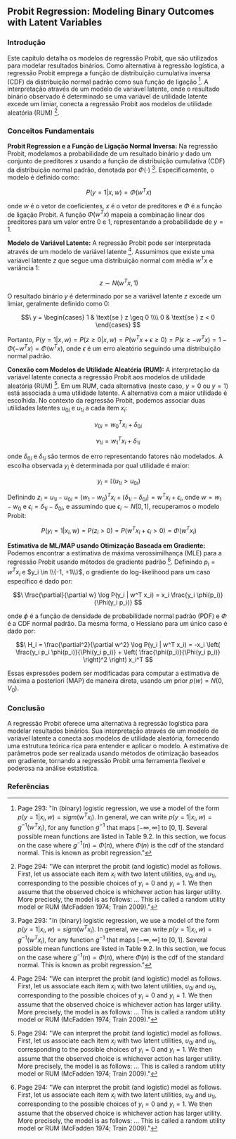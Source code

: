 ## Probit Regression: Modeling Binary Outcomes with Latent Variables

### Introdução
Este capítulo detalha os modelos de regressão Probit, que são utilizados para modelar resultados binários. Como alternativa à regressão logística, a regressão Probit emprega a função de distribuição cumulativa inversa (CDF) da distribuição normal padrão como sua função de ligação [^293]. A interpretação através de um modelo de variável latente, onde o resultado binário observado é determinado se uma variável de utilidade latente excede um limiar, conecta a regressão Probit aos modelos de utilidade aleatória (RUM) [^294].

### Conceitos Fundamentais

**Probit Regression e a Função de Ligação Normal Inversa:** Na regressão Probit, modelamos a probabilidade de um resultado binário $y$ dado um conjunto de preditores $x$ usando a função de distribuição cumulativa (CDF) da distribuição normal padrão, denotada por $\Phi(\cdot)$ [^293]. Especificamente, o modelo é definido como:

$$\
P(y = 1 | x, w) = \Phi(w^T x)
$$

onde $w$ é o vetor de coeficientes, $x$ é o vetor de preditores e $\Phi$ é a função de ligação Probit.  A função $\Phi(w^T x)$ mapeia a combinação linear dos preditores para um valor entre 0 e 1, representando a probabilidade de $y = 1$.

**Modelo de Variável Latente:** A regressão Probit pode ser interpretada através de um modelo de variável latente [^294]. Assumimos que existe uma variável latente $z$ que segue uma distribuição normal com média $w^T x$ e variância 1:

$$\
z \sim N(w^T x, 1)
$$

O resultado binário $y$ é determinado por se a variável latente $z$ excede um limiar, geralmente definido como 0:

$$\
y =
\begin{cases}
1 & \text{se } z \geq 0 \\\\
0 & \text{se } z < 0
\end{cases}
$$

Portanto, $P(y = 1 | x, w) = P(z \geq 0 | x, w) = P(w^T x + \epsilon \geq 0) = P(\epsilon \geq -w^T x) = 1 - \Phi(-w^T x) = \Phi(w^T x)$, onde $\epsilon$ é um erro aleatório seguindo uma distribuição normal padrão.

**Conexão com Modelos de Utilidade Aleatória (RUM):** A interpretação da variável latente conecta a regressão Probit aos modelos de utilidade aleatória (RUM) [^294]. Em um RUM, cada alternativa (neste caso, $y = 0$ ou $y = 1$) está associada a uma utilidade latente. A alternativa com a maior utilidade é escolhida. No contexto da regressão Probit, podemos associar duas utilidades latentes $u_{0i}$ e $u_{1i}$ a cada item $x_i$:

$$\nu_{0i} = w_0^T x_i + \delta_{0i}$$

$$\nu_{1i} = w_1^T x_i + \delta_{1i}$$

onde $\delta_{0i}$ e $\delta_{1i}$ são termos de erro representando fatores não modelados. A escolha observada $y_i$ é determinada por qual utilidade é maior:

$$\
y_i = \mathbb{I}(u_{1i} > u_{0i})
$$

Definindo $z_i = u_{1i} - u_{0i} = (w_1 - w_0)^T x_i + (\delta_{1i} - \delta_{0i}) = w^T x_i + \epsilon_i$, onde $w = w_1 - w_0$ e $\epsilon_i = \delta_{1i} - \delta_{0i}$, e assumindo que $\epsilon_i \sim N(0, 1)$, recuperamos o modelo Probit:

$$\
P(y_i = 1 | x_i, w) = P(z_i > 0) = P(w^T x_i + \epsilon_i > 0) = \Phi(w^T x_i)
$$

**Estimativa de ML/MAP usando Otimização Baseada em Gradiente:** Podemos encontrar a estimativa de máxima verossimilhança (MLE) para a regressão Probit usando métodos de gradiente padrão [^294]. Definindo $p_i = w^T x_i$ e $y_i \in \\{-1, +1\\}$, o gradiente do log-likelihood para um caso específico é dado por:

$$\
\frac{\partial}{\partial w} \log P(y_i | w^T x_i) = x_i \frac{y_i \phi(p_i)}{\Phi(y_i p_i)}
$$

onde $\phi$ é a função de densidade de probabilidade normal padrão (PDF) e $\Phi$ é a CDF normal padrão. Da mesma forma, o Hessiano para um único caso é dado por:

$$\
H_i = \frac{\partial^2}{\partial w^2} \log P(y_i | w^T x_i) = -x_i \left( \frac{y_i p_i \phi(p_i)}{\Phi(y_i p_i)} + \left( \frac{\phi(p_i)}{\Phi(y_i p_i)} \right)^2 \right) x_i^T
$$

Essas expressões podem ser modificadas para computar a estimativa de máxima a posteriori (MAP) de maneira direta, usando um prior $p(w) = N(0, V_0)$.

### Conclusão
A regressão Probit oferece uma alternativa à regressão logística para modelar resultados binários. Sua interpretação através de um modelo de variável latente a conecta aos modelos de utilidade aleatória, fornecendo uma estrutura teórica rica para entender e aplicar o modelo. A estimativa de parâmetros pode ser realizada usando métodos de otimização baseados em gradiente, tornando a regressão Probit uma ferramenta flexível e poderosa na análise estatística.

### Referências
[^293]: Page 293: "In (binary) logistic regression, we use a model of the form $p(y = 1|x_i, w) = sigm(w^T x_i)$. In general, we can write $p(y = 1|x_i, w) = g^{-1}(w^T x_i)$, for any function $g^{-1}$ that maps $[-\infty, \infty]$ to $[0, 1]$. Several possible mean functions are listed in Table 9.2. In this section, we focus on the case where $g^{-1}(n) = \Phi(n)$, where $\Phi(n)$ is the cdf of the standard normal. This is known as probit regression."
[^294]: Page 294: "We can interpret the probit (and logistic) model as follows. First, let us associate each item $x_i$ with two latent utilities, $u_{0i}$ and $u_{1i}$, corresponding to the possible choices of $y_i = 0$ and $y_i = 1$. We then assume that the observed choice is whichever action has larger utility. More precisely, the model is as follows: ... This is called a random utility model or RUM (McFadden 1974; Train 2009)."
<!-- END -->